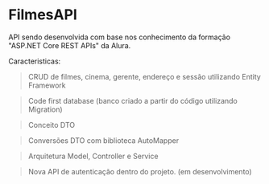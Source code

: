 # FilmesAPI

API sendo desenvolvida com base nos conhecimento da formação "ASP.NET Core REST APIs" da Alura.

Caracteristicas: 
> CRUD de filmes, cinema, gerente, endereço e sessão utilizando Entity Framework

> Code first database (banco criado a partir do código utilizando Migration)

> Conceito DTO

> Conversões DTO com biblioteca AutoMapper

> Arquitetura Model, Controller e Service

> Nova API de autenticação dentro do projeto. (em desenvolvimento)
